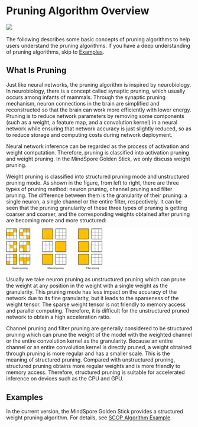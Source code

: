 # Pruning Algorithm Overview

<a href="https://gitee.com/mindspore/docs/blob/r2.0.0-alpha/docs/golden_stick/docs/source_en/pruner/overview.md" target="_blank"><img src="https://mindspore-website.obs.cn-north-4.myhuaweicloud.com/website-images/r2.0.0-alpha/resource/_static/logo_source_en.png"></a>

The following describes some basic concepts of pruning algorithms to help users understand the pruning algorithms. If you have a deep understanding of pruning algorithms, skip to [Examples](#examples).

## What Is Pruning

Just like neural networks, the pruning algorithm is inspired by neurobiology. In neurobiology, there is a concept called synaptic pruning, which usually occurs among infants of mammals. Through the synaptic pruning mechanism, neuron connections in the brain are simplified and reconstructed so that the brain can work more efficiently with lower energy. Pruning is to reduce network parameters by removing some components (such as a weight, a feature map, and a convolution kernel) in a neural network while ensuring that network accuracy is just slightly reduced, so as to reduce storage and computing costs during network deployment.

Neural network inference can be regarded as the process of activation and weight computation. Therefore, pruning is classified into activation pruning and weight pruning. In the MindSpore Golden Stick, we only discuss weight pruning.

Weight pruning is classified into structured pruning mode and unstructured pruning mode. As shown in the figure, from left to right, there are three types of pruning method: neuron pruning, channel pruning and filter pruning. The difference between them is the granularity of their pruning: a single neuron, a single channel or the entire filter, respectively. It can be seen that the pruning granularity of these three types of pruning is getting coarser and coarser, and the corresponding weights obtained after pruning are becoming more and more structured:

![Pruning modes](../images/pruner/pruner.png)

Usually we take neuron pruning as unstructured pruning which can prune the weight at any position in the weight with a single weight as the granularity. This pruning mode has less impact on the accuracy of the network due to its fine granularity, but it leads to the sparseness of the weight tensor. The sparse weight tensor is not friendly to memory access and parallel computing. Therefore, it is difficult for the unstructured pruned network to obtain a high acceleration ratio.

Channel pruning and filter pruning are generally considered to be structured pruning which can prune the weight of the model with the weighted channel or the entire convolution kernel as the granularity. Because an entire channel or an entire convolution kernel is directly pruned, a weight obtained through pruning is more regular and has a smaller scale. This is the meaning of structured pruning. Compared with unstructured pruning, structured pruning obtains more regular weights and is more friendly to memory access. Therefore, structured pruning is suitable for accelerated inference on devices such as the CPU and GPU.

## Examples

In the current version, the MindSpore Golden Stick provides a structured weight pruning algorithm. For details, see [SCOP Algorithm Example](https://www.mindspore.cn/golden_stick/docs/en/r2.0.0-alpha/pruner/scop.html).
